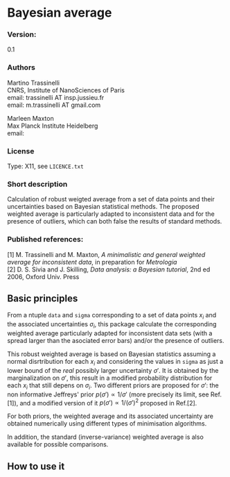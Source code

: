 # Bayesian average

### Version:
0.1

### Authors
Martino Trassinelli\
CNRS, Institute of NanoSciences of Paris\
email: trassinelli AT insp.jussieu.fr\
email: m.trassinelli AT gmail.com

Marleen Maxton\
Max Planck Institute Heidelberg\
email:


### License
Type: X11, see `LICENCE.txt`

### Short description

Calculation of robust weigted average from a set of data points and their uncertainties based on Bayesian statistical methods.
The proposed weighted average is particularly adapted to inconsistent data and for the presence of outliers, which can both false the results of standard methods.

### Published references:
[1] M. Trassinelli and M. Maxton, *A minimalistic and general weighted average for inconsistent data*, in preparation for *Metrologia* \
[2] D. S. Sivia and J. Skilling, *Data analysis: a Bayesian tutorial*, 2nd ed 2006, Oxford Univ. Press

## Basic principles
From a ntuple `data` and `sigma` corresponding to a set of data points $x_i$ and the associated uncertainties $\sigma_i$, this package calculate the corresponding weighted average particularly adapted for inconsistent data sets (with a spread larger than the asociated error bars) and/or the presence of outliers. 

This robust weighted average is based on Bayesian statistics assuming a normal disrtribution for each $x_i$ and considering the values in `sigma` as just a lower bound of the *real* possibly larger uncertainty $\sigma'$.
It is obtained by the marginalization on $\sigma'$, this result in a modified probability distribution for each $x_i$ that still depens on $\sigma_i$.
Two different priors are proposed for $\sigma'$: the non informative Jeffreys' prior $p(\sigma') \propto 1/ \sigma'$ (more precisely its limit, see Ref.[1]), and a modified version of it $p(\sigma') \propto 1/ (\sigma')^2$ proposed in Ref.[2].

For both priors, the weighted average and its associated uncertainty are obtained numerically using different types of minimisation algorithms.

In addition, the standard (inverse-variance) weighted average is also available for possible comparisons.

## How to use it
